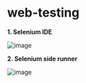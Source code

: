 # web-testing

__1. Selenium IDE__

![image](https://github.com/khushpreet-007/web-testing/assets/75271300/29cae922-b2f9-4ad0-9409-8f7213b610b3)

__2. Selenium side runner__

![image](https://github.com/khushpreet-007/web-testing/assets/75271300/6e96854a-799f-4f84-9860-23eac7982fab)
